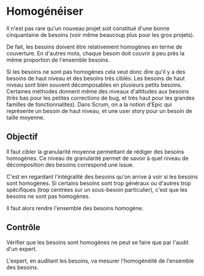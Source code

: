 Homogénéiser
============

Il n'est pas rare qu'un nouveau projet soit constitué d'une bonne cinquantaine de besoins (voir même beaucoup plus pour les gros projets).

De fait, les besoins doivent être relativement homogènes en terme de couverture. En d'autres mots, chaque besoin doit couvrir à peu près la même proportion de l'ensemble besoins.

Si les besoins ne sont pas homogènes cela veut donc dire qu'il y a des besoins de haut niveau et des besoins très ciblés.
Les besoins de haut niveau sont bien souvent décomposables en plusieurs petits besoins. Certaines méthodes donnent même des niveaux d'altitudes aux besoins (très bas pour les petites corrections de bug, et très haut pour les grandes familles de fonctionnalités). Dans Scrum, on a la notion d'Epic qui représente un besoin de haut niveau, et une user story pour un besoin de taille moyenne.

Objectif
--------

Il faut cibler la granularité moyenne permettant de rédiger des besoins homogènes. Ce niveau de granularité permet de savoir à quel niveau de décomposition des besoins correspond une issue.

C'est en regardant l'intégralité des besoins qu'on arrive à voir si les besoins sont homogènes. Si certains besoins sont trop généraux ou d'autres trop spécifiques (trop centrées sur un sous-besoin particulier), c'est que les besoins ne sont pas homogènes.

Il faut alors rendre l'ensemble des besoins homogène.

Contrôle
--------

Vérifier que les besoins sont homogènes ne peut se faire que par l'audit d'un expert.

L'expert, en auditant les besoins, va mesurer l'homogénéité de l'ensemble des besoins.
